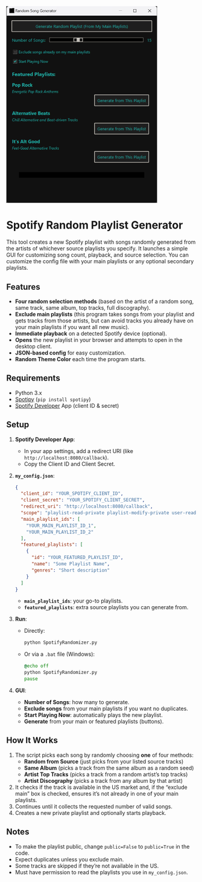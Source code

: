 <img src="programexample.png" alt="Program Example" width="400" />

# Spotify Random Playlist Generator

This tool creates a new Spotify playlist with songs randomly generated from the artists of whichever source playlists you specify. It launches a simple GUI for customizing song count, playback, and source selection. You can customize the config file with your main playlists or any optional secondary playlists.

## Features
- **Four random selection methods** (based on the artist of a random song, same track, same album, top tracks, full discography).
- **Exclude main playlists** (this program takes songs from your playlist and gets tracks from those artists, but can avoid tracks you already have on your main playlists if you want all new music).
- **Immediate playback** on a detected Spotify device (optional).
- **Opens** the new playlist in your browser and attempts to open in the desktop client.
- **JSON‐based config** for easy customization.
- **Random Theme Color** each time the program starts.

## Requirements
- Python 3.x
- [Spotipy](https://spotipy.readthedocs.io/) (`pip install spotipy`)
- [Spotify Developer](https://developer.spotify.com/dashboard/) App (client ID & secret)

## Setup
1. **Spotify Developer App**:
   - In your app settings, add a redirect URI (like `http://localhost:8080/callback`).
   - Copy the Client ID and Client Secret.

2. **`my_config.json`**:
   ```json
   {
     "client_id": "YOUR_SPOTIFY_CLIENT_ID",
     "client_secret": "YOUR_SPOTIFY_CLIENT_SECRET",
     "redirect_uri": "http://localhost:8080/callback",
     "scope": "playlist-read-private playlist-modify-private user-read-private user-library-read user-modify-playback-state user-read-playback-state",
     "main_playlist_ids": [
       "YOUR_MAIN_PLAYLIST_ID_1",
       "YOUR_MAIN_PLAYLIST_ID_2"
     ],
     "featured_playlists": [
       {
         "id": "YOUR_FEATURED_PLAYLIST_ID",
         "name": "Some Playlist Name",
         "genres": "Short description"
       }
     ]
   }
   ```
   - **`main_playlist_ids`**: your go-to playlists.
   - **`featured_playlists`**: extra source playlists you can generate from.

3. **Run**:
   - Directly:
     ```bash
     python SpotifyRandomizer.py
     ```
   - Or via a `.bat` file (Windows):
     ```bat
     @echo off
     python SpotifyRandomizer.py
     pause
     ```

4. **GUI**:
   - **Number of Songs**: how many to generate.
   - **Exclude songs** from your main playlists if you want no duplicates.
   - **Start Playing Now**: automatically plays the new playlist.
   - **Generate** from your main or featured playlists (buttons).

## How It Works
1. The script picks each song by randomly choosing **one** of four methods:
   - **Random from Source** (just picks from your listed source tracks)
   - **Same Album** (picks a track from the same album as a random seed)
   - **Artist Top Tracks** (picks a track from a random artist’s top tracks)
   - **Artist Discography** (picks a track from any album by that artist)
2. It checks if the track is available in the US market and, if the “exclude main” box is checked, ensures it’s not already in one of your main playlists.
3. Continues until it collects the requested number of valid songs.
4. Creates a new private playlist and optionally starts playback.

## Notes
- To make the playlist public, change `public=False` to `public=True` in the code.
- Expect duplicates unless you exclude main.
- Some tracks are skipped if they’re not available in the US.
- Must have permission to read the playlists you use in `my_config.json`.
